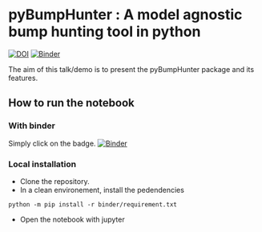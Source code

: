 # pyBumpHunter : A model agnostic bump hunting tool in python

[![DOI](https://zenodo.org/badge/DOI/10.5281/zenodo.5074989.svg)](https://doi.org/10.5281/zenodo.5074989)
[![Binder](https://mybinder.org/badge_logo.svg)](https://mybinder.org/v2/zenodo/10.5281/zenodo.5074989/?filepath=talk.ipynb)

The aim of this talk/demo is to present the pyBumpHunter package and its features. 

## How to run the notebook

### With binder

Simply click on the badge.
[![Binder](https://mybinder.org/badge_logo.svg)](https://mybinder.org/v2/zenodo/10.5281/zenodo.5074989/?filepath=talk.ipynb)

### Local installation

* Clone the repository.
* In a clean environement, install the pedendencies
```console
python -m pip install -r binder/requirement.txt
```
* Open the notebook with jupyter

